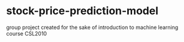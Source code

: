 # stock-price-prediction-model
group project created for the sake of introduction to machine learning course CSL2010
